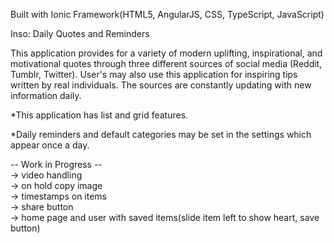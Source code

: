 Built with Ionic Framework(HTML5, AngularJS, CSS, TypeScript, JavaScript)

Inso:  Daily Quotes and Reminders

This application provides for a variety of modern uplifting, inspirational, and motivational quotes through three different sources of social media (Reddit, Tumblr, Twitter).  User's may also use this application for inspiring tips written by real individuals.  The sources are constantly updating with new information daily.  

*This application has list and grid features.

*Daily reminders and default categories may be set in the settings which appear once a day.

-- Work in Progress -- <br />
-> video handling <br />
-> on hold copy image <br />
-> timestamps on items <br />
-> share button <br />
-> home page and user with saved items(slide item left to show heart, save button) <br />
